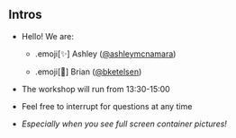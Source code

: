 ## Intros

 - Hello! We are:

   - .emoji[✨] Ashley ([@ashleymcnamara](https://twitter.com/ashleymcnamara))

   - .emoji[🌟] Brian ([@bketelsen](https://twitter.com/bketelsen))

- The workshop will run from 13:30-15:00

- Feel free to interrupt for questions at any time

- *Especially when you see full screen container pictures!*

